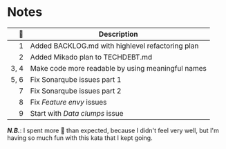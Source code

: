# Notes

|   🍅 | Description                                       |
| ---: | ------------------------------------------------- |
|    1 | Added BACKLOG.md with highlevel refactoring plan  |
|    2 | Added Mikado plan to TECHDEBT.md                  |
| 3, 4 | Make code more readable by using meaningful names |
| 5, 6 | Fix Sonarqube issues part 1                       |
|    7 | Fix Sonarqube issues part 2                       |
|    8 | Fix _Feature envy_ issues                         |
|    9 | Start with _Data clumps_ issue                    |

**_N.B._**: I spent more 🍅 than expected, because I didn't feel very well, but
I'm having so much fun with this kata that I kept going.
